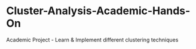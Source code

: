 # Cluster-Analysis-Academic-Hands-On
Academic Project - Learn &amp; Implement different clustering techniques
